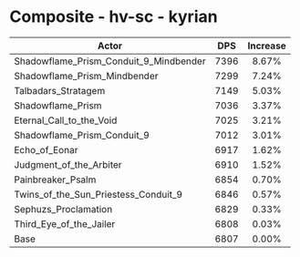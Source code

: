 # Composite - hv-sc - kyrian
| Actor | DPS | Increase |
|---|:---:|:---:|
|Shadowflame_Prism_Conduit_9_Mindbender|7396|8.67%|
|Shadowflame_Prism_Mindbender|7299|7.24%|
|Talbadars_Stratagem|7149|5.03%|
|Shadowflame_Prism|7036|3.37%|
|Eternal_Call_to_the_Void|7025|3.21%|
|Shadowflame_Prism_Conduit_9|7012|3.01%|
|Echo_of_Eonar|6917|1.62%|
|Judgment_of_the_Arbiter|6910|1.52%|
|Painbreaker_Psalm|6854|0.70%|
|Twins_of_the_Sun_Priestess_Conduit_9|6846|0.57%|
|Sephuzs_Proclamation|6829|0.33%|
|Third_Eye_of_the_Jailer|6808|0.03%|
|Base|6807|0.00%|
